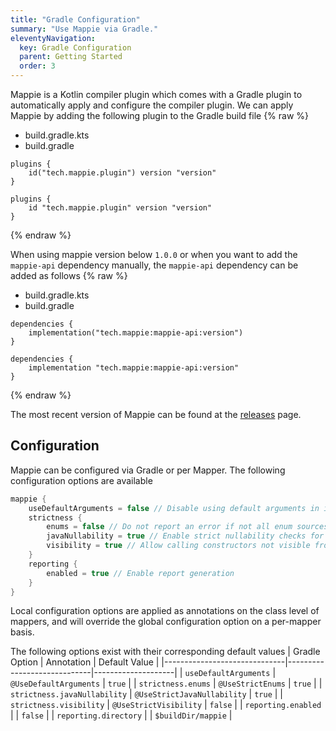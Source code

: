 ```yaml
---
title: "Gradle Configuration"
summary: "Use Mappie via Gradle."
eleventyNavigation:
  key: Gradle Configuration
  parent: Getting Started
  order: 3
---
```


Mappie is a Kotlin compiler plugin which comes with a Gradle plugin to automatically apply and configure the compiler 
plugin. We can apply Mappie by adding the following plugin to the Gradle build file
{% raw %}
<div class="nav-container">
    <ul class="nav">
        <li class="active"><a data-id="kotlin">build.gradle.kts</a></li>
        <li><a data-id="groovy">build.gradle</a></li>
    </ul>
    <div class="tab-content">
        <div class="tab-pane active" data-id="kotlin">
            <pre><code class="language-kotlin">plugins {
    id("tech.mappie.plugin") version "version"
}</code></pre>
        </div>
        <div class="tab-pane" data-id="groovy">
            <pre><code class="language-groovy">plugins {
    id "tech.mappie.plugin" version "version"
}</code></pre>
        </div>
    </div>
    </div>
{% endraw %}

When using mappie version below `1.0.0` or when you want to add the `mappie-api` dependency manually, 
the `mappie-api` dependency can be added as follows
{% raw %}
<div class="nav-container">
    <ul class="nav">
        <li class="active"><a data-id="kotlin">build.gradle.kts</a></li>
        <li><a data-id="groovy">build.gradle</a></li>
    </ul>
    <div class="tab-content">
        <div class="tab-pane active" data-id="kotlin">
            <pre><code class="language-kotlin">dependencies {
    implementation("tech.mappie:mappie-api:version")
}</code></pre>
        </div>
        <div class="tab-pane" data-id="groovy">
            <pre><code class="language-groovy">dependencies {
    implementation "tech.mappie:mappie-api:version"
}</code></pre>
        </div>
    </div>
    </div>
{% endraw %}

The most recent version of Mappie can be found at the [releases](https://github.com/Mr-Mappie/mappie/releases) page.

## Configuration

Mappie can be configured via Gradle or per Mapper. The following configuration options are available
```kotlin
mappie {
    useDefaultArguments = false // Disable using default arguments in implicit mappings
    strictness {
        enums = false // Do not report an error if not all enum sources are mapped
        javaNullability = true // Enable strict nullability checks for cross-language mappings
        visibility = true // Allow calling constructors not visible from the calling scope
    }
    reporting {
        enabled = true // Enable report generation
    }
}
```

Local configuration options are applied as annotations on the class level of mappers, and will override the global
configuration option on a per-mapper basis.

The following options exist with their corresponding default values
| Gradle Option                | Annotation                  | Default Value      |
|------------------------------|-----------------------------|--------------------|
| `useDefaultArguments`        | `@UseDefaultArguments`      | `true`             |
| `strictness.enums`           | `@UseStrictEnums`           | `true`             |
| `strictness.javaNullability` | `@UseStrictJavaNullability` | `true`             |
| `strictness.visibility`      | `@UseStrictVisibility`      | `false`            |
| `reporting.enabled`          |                             | `false`            |
| `reporting.directory`        |                             | `$buildDir/mappie` |
